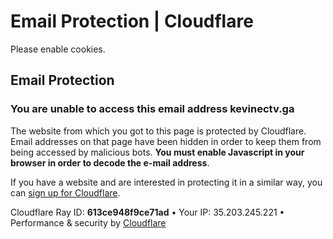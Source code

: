# Email Protection \| Cloudflare

Please enable cookies.

## Email Protection

### You are unable to access this email address kevinectv.ga

The website from which you got to this page is protected by Cloudflare. Email addresses on that page have been hidden in order to keep them from being accessed by malicious bots. **You must enable Javascript in your browser in order to decode the e-mail address**.

If you have a website and are interested in protecting it in a similar way, you can [sign up for Cloudflare](https://www.cloudflare.com/sign-up?utm_source=email_protection).

 Cloudflare Ray ID: **613ce948f9ce71ad** • Your IP: 35.203.245.221 • Performance & security by [Cloudflare](https://www.cloudflare.com/5xx-error-landing)

